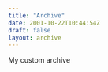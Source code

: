 ```yaml
---
title: "Archive"
date: 2001-10-22T10:44:54Z
draft: false
layout: archive
---
```


My custom archive
